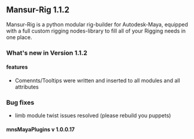 ## Mansur-Rig 1.1.2

Mansur-Rig is a python modular rig-builder for Autodesk-Maya, equipped with a full custom rigging nodes-library to fill all of your Rigging needs in one place.


### What's new in Version 1.1.2

#### features
- Comennts/Tooltips were written and inserted to all modules and all attributes

### Bug fixes
- limb module twist issues resolved (please rebuild you puppets)

#### mnsMayaPlugins v 1.0.0.17
